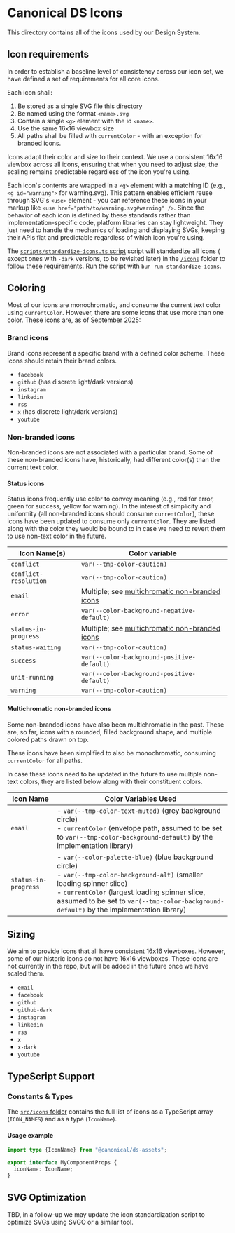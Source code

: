 # Canonical DS Icons

This directory contains all of the icons used by our Design System.

## Icon requirements
In order to establish a baseline level of consistency across our icon set, we have defined a set of requirements
for all core icons.

Each icon shall:

1. Be stored as a single SVG file this directory
2. Be named using the format `<name>.svg`
3. Contain a single `<g>` element with the id `<name>`.
4. Use the same 16x16 viewbox size
5. All paths shall be filled with `currentColor` - with an exception for branded icons.

Icons adapt their color and size to their context. We use a consistent 16x16 viewbox across all icons, ensuring that when you need to adjust size, the scaling remains predictable regardless of the icon you're using.

Each icon's contents are wrapped in a `<g>` element with a matching ID (e.g., `<g id="warning">` for warning.svg). This pattern enables efficient reuse through SVG's `<use>` element - you can reference these icons in your markup like `<use href="path/to/warning.svg#warning" />`. Since the behavior of each icon is defined by these standards rather than implementation-specific code, platform libraries can stay lightweight. They just need to handle the mechanics of loading and displaying SVGs, keeping their APIs flat and predictable regardless of which icon you're using.

The [`scripts/standardize-icons.ts` script](../scripts/standardize-icons.ts) script will standardize all icons (
except ones with `-dark` versions, to be revisited later) in the [`/icons`](../icons) folder to follow these
requirements.
Run the script with `bun run standardize-icons`.

## Coloring

Most of our icons are monochromatic, and consume the current text color using `currentColor`. 
However, there are some icons that use more than one color. These icons are, as of September 2025:

### Brand icons

Brand icons represent a specific brand with a defined color scheme. These icons should retain their brand colors.

* `facebook`
* `github` (has discrete light/dark versions)
* `instagram`
* `linkedin`
* `rss`
* `x` (has discrete light/dark versions)
* `youtube`

### Non-branded icons

Non-branded icons are not associated with a particular brand. 
Some of these non-branded icons have, historically, had different color(s) than the current text color.

#### Status icons

Status icons frequently use color to convey meaning (e.g.,  red for error, green for success, yellow for warning).
In the interest of simplicity and uniformity (all non-branded icons should consume `currentColor`), these icons 
have been updated to consume only `currentColor`.
They are listed along with the color they would be bound to in case we need to revert them to use non-text color in the future.

| Icon Name(s)          | Color variable                                                                      |
|-----------------------|-------------------------------------------------------------------------------------|
| `conflict`            | `var(--tmp-color-caution)`                                                          |
| `conflict-resolution` | `var(--tmp-color-caution)`                                                          |
| `email`               | Multiple; see [multichromatic non-branded icons](#multichromatic-non-branded-icons) |
| `error`               | `var(--color-background-negative-default)`                                          |
| `status-in-progress`  | Multiple; see [multichromatic non-branded icons](#multichromatic-non-branded-icons) |
| `status-waiting`      | `var(--tmp-color-caution)`                                                          |
| `success`             | `var(--color-background-positive-default)`                                          |
| `unit-running`        | `var(--color-background-positive-default)`                                          |
| `warning`             | `var(--tmp-color-caution)`                                                          |

#### Multichromatic non-branded icons
Some non-branded icons have also been multichromatic in the past. 
These are, so far, icons with a rounded, filled background shape, and multiple colored paths drawn on top. 

These icons have been simplified to also be monochromatic, consuming `currentColor` for all paths.

In case these icons need to be updated in the future to use multiple non-text colors, 
they are listed below along with their constituent colors.

| Icon Name            | Color Variables Used                                                                                                                                                                                                                                                        |
|----------------------|-----------------------------------------------------------------------------------------------------------------------------------------------------------------------------------------------------------------------------------------------------------------------------|
| `email`              | - `var(--tmp-color-text-muted)` (grey background circle)<br>- `currentColor` (envelope path, assumed to be set to `var(--tmp-color-background-default)` by the implementation library)                                                                                      |
| `status-in-progress` | - `var(--color-palette-blue)` (blue background circle)<br>- `var(--tmp-color-background-alt)` (smaller loading spinner slice)<br>- `currentColor` (largest loading spinner slice, assumed to be set to `var(--tmp-color-background-default)` by the implementation library) |

## Sizing

We aim to provide icons that all have consistent 16x16 viewboxes. However, some of our historic icons do not have 16x16
viewboxes. These icons are not currently in the repo, but will be added in the future once we have scaled them.

- `email`
- `facebook`
- `github`
- `github-dark`
- `instagram`
- `linkedin`
- `rss`
- `x`
- `x-dark`
- `youtube`

## TypeScript Support

### Constants & Types

The [`src/icons` folder](../src/icons) contains the full list of icons as a TypeScript array (`ICON_NAMES`) and as a
type (`IconName`).

#### Usage example

```ts
import type {IconName} from "@canonical/ds-assets";

export interface MyComponentProps {
  iconName: IconName;
}
```

## SVG Optimization

TBD, in a follow-up we may update the icon standardization script to optimize SVGs using SVGO or a similar tool.